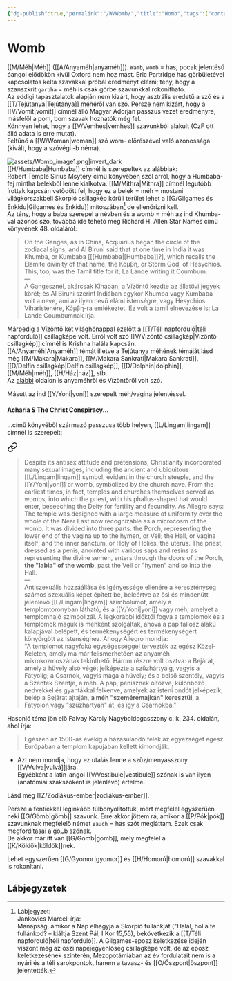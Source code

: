 ```yaml
---
{"dg-publish":true,"permalink":"/W/Womb/","title":"Womb","tags":["containstransclusions","Englishtexttranslated"],"created":"2025-07-29T23:06","updated":"2025-07-29T23:07"}
---
```



# Womb

[[M/Méh\|Méh]] ([[A/Anyaméh\|anyaméh]]). `Wamb`, `womb` = has, pocak jelentésű óangol elődökön kívül Oxford nem hoz mást. Eric Partridge has görbületével kapcsolatos kelta szavakkal próbál eredményt elérni; tény, hogy a szanszkrit `garbha` = méh is csak görbe szavunkkal rokonítható.  
Az eddigi tapasztalatok alapján nem kizárt, hogy asztrális eredetű a szó és a [[T/Tejútanya\|Tejútanya]] méhéről van szó. Persze nem kizárt, hogy a [[V/Vomit\|vomit]] címnél álló Magyar Adorján passzus vezet eredményre, másfelől a pom, bom szavak hozhatók még fel.  
Könnyen lehet, hogy a [[V/Vemhes\|vemhes]] szavunkból alakult (CzF ott álló adata is erre mutat).  
Feltűnő a [[W/Woman\|woman]] szó wom- előrészével való azonossága (kivált, hogy a szóvégi -b néma).  

![assets/Womb_image1.png|invert_dark](/img/user/W/assets/Womb_image1.png)  
[[H/Humbaba\|Humbaba]] címnél is szerepeltek az alábbiak:  
Robert Temple Sirius Msytery című könyvében szól arról, hogy a Humbaba-fej mintha belekből lenne kialkotva. [[M/Mithra\|Mithra]] címnél legutóbb írottak kapcsán vetődött fel, hogy ez a belek = méh = mostani világkorszakbeli Skorpió csillagkép körüli terület lehet a [[G/Gilgames és Enkidu\|Gilgames és Enkidu]] mítoszában[^1] de ellenőrizni kell.  
Az tény, hogy a baba szerepel a névben és a womb = méh az ind Khumba-val azonos szó, továbbá ide tehető még Richard H. Allen Star Names című könyvének 48. oldaláról:  
> On the Ganges, as in China, Acquarius began the circle of the zodiacal signs; and Al Biruni said that at one time in India it was Khumba, or Kumbaba \[[[Humbaba\|[Humbaba]]?\], which recalls the Elamite divinity of that name, the Κόμβη, or Storm God, of Hesychios. This, too, was the Tamil title for it; La Lande writing it Coumbum.  
> —  
> A Gangesznél, akárcsak Kínában, a Vízöntő kezdte az állatövi jegyek körét; és Al Biruni szerint Indiában egykor Khumba vagy Kumbaba volt a neve, ami az ilyen nevű elámi istenségre, vagy Hesychios Viharistenére, Κόμβη-ra emlékeztet. Ez volt a tamil elnevezése is; La Lande Coumbumnak írja.  

Márpedig a Vízöntő két világhónappal ezelőtt a [[T/Téli napforduló\|téli napforduló]] csillagképe volt. Erről volt szó [[V/Vízöntő csillagkép\|Vízöntő csillagkép]] címnél is Krishna halála kapcsán.  
[[A/Anyaméh\|Anyaméh]] témát illetve a Tejútanya méhének témáját lásd még [[M/Makara\|Makara]], [[M/Makara Sankrati\|Makara Sankrati]], [[D/Delfin csillagkép\|Delfin csillagkép]], [[D/Dolphin\|dolphin]], [[M/Méh\|méh]], [[H/Ház\|ház]], stb.  
Az [alábbi](https://en.wikipedia.org/wiki/Kumbha) oldalon is anyaméhről és Vízöntőről volt szó.  

Másutt az ind [[Y/Yoni\|yoni]] szerepelt méh/vagina jelentéssel.  

#### Acharia S The Christ Conspiracy...

...című könyvéből származó passzusa több helyen, [[L/Lingam\|lingam]] címnél is szerepelt:  

<div class="transclusion internal-embed is-loaded"><a class="markdown-embed-link" href="/L/Labyrinth/#dgfln7" aria-label="Open link"><svg xmlns="http://www.w3.org/2000/svg" width="24" height="24" viewBox="0 0 24 24" fill="none" stroke="currentColor" stroke-width="2" stroke-linecap="round" stroke-linejoin="round" class="svg-icon lucide-link"><path d="M10 13a5 5 0 0 0 7.54.54l3-3a5 5 0 0 0-7.07-7.07l-1.72 1.71"></path><path d="M14 11a5 5 0 0 0-7.54-.54l-3 3a5 5 0 0 0 7.07 7.07l1.71-1.71"></path></svg></a><div class="markdown-embed">



> Despite its antisex attitude and pretensions, Christianity incorporated many sexual images, including the ancient and ubiquitous [[L/Lingam\|lingam]] symbol, evident in the church steeple, and the [[Y/Yoni\|yoni]] or womb, symbolized by the church nave. From the earliest times, in fact, temples and churches themselves served as wombs, into which the priest, with his phallus-shaped hat would enter, beseeching the Deity for fertility and fecundity. As Allegro says:  
> The temple was designed with a large measure of uniformity over the whole of the Near East now recognizable as a microcosm of the womb. It was divided into three parts: the Porch, representing the lower end of the vagina up to the hymen, or Veil; the Hall, or vagina itself; and the inner sanctum, or Holy of Holies, the uterus. The priest, dressed as a penis, anointed with various saps and resins as representing the divine semen, enters through the doors of the Porch, **the "labia" of the womb**, past the Veil or "hymen" and so into the Hall.  
> —  
> Antiszexuális hozzáállása és igényessége ellenére a kereszténység számos szexuális képet épített be, beleértve az ősi és mindenütt jelenlévő [[L/Lingam\|lingam]] szimbólumot, amely a templomtoronyban látható, és a [[Y/Yoni\|yoni]] vagy méh, amelyet a templomhajó szimbolizál. A legkorábbi időktől fogva a templomok és a templomok maguk is méhként szolgáltak, ahová a pap fallosz alakú kalapjával belépett, és termékenységért és termékenységért könyörgött az Istenséghez. Ahogy Allegro mondja:  
> "A templomot nagyfokú egységességgel tervezték az egész Közel-Keleten, amely ma már felismerhetően az anyaméh mikrokozmoszának tekinthető. Három részre volt osztva: a Bejárat, amely a hüvely alsó végét jelképezte a szűzhártyáig, vagyis a Fátyolig; a Csarnok, vagyis maga a hüvely; és a belső szentély, vagyis a Szentek Szentje, a méh. A pap, pénisznek öltözve, különböző nedvekkel és gyantákkal felkenve, amelyek az isteni ondót jelképezik, belép a Bejárat ajtaján, **a méh "szeméremajkán" keresztül**, a Fátyolon vagy "szűzhártyán" át, és így a Csarnokba."  


</div></div>


Hasonló téma jön elő Falvay Károly Nagyboldogasszony c. k. 234. oldalán, ahol írja:  
> Egészen az 1500-as évekig a házasulandó felek az egyezséget egész Európában a templom kapujában kellett kimondják.  
- Azt nem mondja, hogy ez utalás lenne a szűz/menyasszony [[V/Vulva\|vulvá]]jára.  
Egyébként a latin-angol [[V/Vestibule\|vestibule]] szónak is van ilyen (anatómiai szakszóként is jelenlévő) értelme.

Lásd még [[Z/Zodiákus-ember\|zodiákus-ember]].  

Persze a fentiekkel leginkább túlbonyolítottuk, mert megfelel egyszerűen neki [[G/Gömb\|gömb]] szavunk. Erre akkor jöttem rá, amikor a [[P/Pók\|pók]] szavunknak megfelelő német `Bauch` = has szót megláttam. Ezek csak megfordításai a göₘb szónak.  
De akkor már itt van [[G/Gomb\|gomb]], mely megfelel a [[K/Köldök\|köldök]]nek.  

Lehet egyszerűen [[G/Gyomor\|gyomor]] és [[H/Homorú\|homorú]] szavakkal is rokonítani.  

## Lábjegyzetek

[^1]: Lábjegyzet:  
Jankovics Marcell írja:  
Manapság, amikor a Nap elhagyja a Skorpió fullánkját ("Halál, hol a te fullánkod? – kiáltja Szent Pál, I Kor 15,55), bekövetkezik a [[T/Téli napforduló\|téli napforduló]]. A Gilgames-eposz keletkezése idején viszont még az őszi napéjegyenlőség csillagképe volt, de az eposz keletkezésének színterén, Mezopotámiában az év fordulatait nem is a nyári és a téli sarokpontok, hanem a tavasz- és [[O/Őszpont\|őszpont]] jelentették.  
